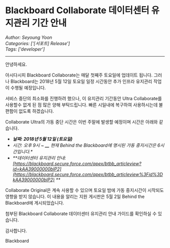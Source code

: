 # Blackboard Collaborate 데이터센터 유지관리 기간 안내
*Author: Seyoung Yoon*  
*Categories: ['[서포트] Release']*  
*Tags: ['developer']*  
<hr />
안녕하세요.

아시다시피 Blackboard Collaborate는 매달 첫째주 토요일에 업데이트 됩니다. 그러나 Blackboard는 2018년 5월
12일 토요일 일정 시간동안 추가 인프라 유지관리 작업이 수행될 예정입니다.

서비스 중단의 최소화를 진행하려 했으나, 이 유지관리 기간동안 Ultra Collaborate를 사용할수 없게 된 점 많은 양해
부탁드립니다. 빠른 시일내에 복구하여 사용하시는데 불편함이 없도록 하겠습니다.

Collaborate Ultra의 가동 중단 시간은 이번 주말에 발생할 예정이며 시간은 아래와 같습니다.

  * _**날짜: 2018년 5월 12일 (토요일)**_
  * _**시간: 오후 9시 ~ **__*** 현재 Behind the Blackboard에 명시된 가동 중지시간은 6시간입니다.**_
  * _**데이터센터 유지관리 안내: [https://blackboard.secure.force.com/apex/btbb_articleview?id=kAA39000000blP2](https://blackboard.secure.force.com/apex/btbb_articleview%3Fid%3DkAA39000000blP2) **_

Collaborate Original은 계속 사용할 수 있으며 토요일 밤에 가동 중지시간이 시작되도 영향을 받지 않습니다. 이 내용을 알리는
지원 게시판은 5월 2일 Behind the Blackboard에 게시되었습니다.

첨부된 Blackboard Collaborate 데이터센터 유지관리 안내 가이드를 확인하실 수 있습니다.

감사합니다.

Blackboard

